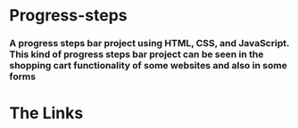 # Progress-steps
### A progress steps bar project using HTML, CSS, and JavaScript. This kind of progress steps bar project can be seen in the shopping cart functionality of some websites and also in some forms
# The Links
